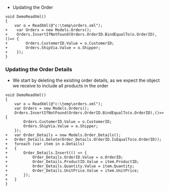 * Updating the Order
```csdiff
void DemoReadXml()
{
    var o = ReadXml(@"c:\temp\orders.xml");
+    var Orders = new Models.Orders();
+    Orders.InsertIfNotFound(Orders.OrderID.BindEqualTo(o.OrderID), ()=> {
+        Orders.CustomerID.Value = o.CustomerID;
+        Orders.ShipVia.Value = o.Shipper;
+    }); 
}
```

### Updating the Order Details
* We start by deleting the existing order details, as we expect the object we receive to include all products in the order
```csdiff
void DemoReadXml()
{
    var o = ReadXml(@"c:\temp\orders.xml");
    var Orders = new Models.Orders();
    Orders.InsertIfNotFound(Orders.OrderID.BindEqualTo(o.OrderID),()=> {
        Orders.CustomerID.Value = o.CustomerID;
        Orders.ShipVia.Value = o.Shipper;
    }); 
+   var Order_Details = new Models.Order_Details();
+   Order_Details.Delete(Order_Details.OrderID.IsEqualTo(o.OrderID));
+   foreach (var item in o.Details)
+   {
+       Order_Details.Insert(() => {
+           Order_Details.OrderID.Value = o.OrderID;
+           Order_Details.ProductID.Value = item.ProductID;
+           Order_Details.Quantity.Value = item.Quantity;
+           Order_Details.UnitPrice.Value = item.UnitPrice;
+       });
+   }
}
```